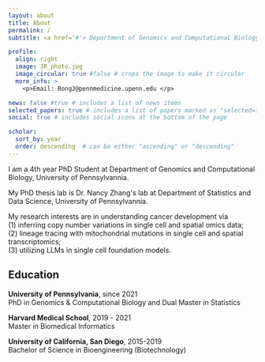 ```yaml
---
layout: about
title: About
permalink: /
subtitle: <a href='#'> Department of Genomics and Computational Biology, University of Pennsylvannia</a>. 

profile:
  align: right
  image: JR_photo.jpg
  image_circular: true #false # crops the image to make it circular
  more_info: >
    <p>Email: RongJ@pennmedicine.upenn.edu </p>

news: false #true # includes a list of news items
selected_papers: true # includes a list of papers marked as "selected={true}"
social: true # includes social icons at the bottom of the page

scholar:
  sort_by: year
  order: descending  # can be either "ascending" or "descending"
---
```

I am a 4th year PhD Student at Department of Genomics and Computational Biology, University of Pennsylvannia. 

My PhD thesis lab is Dr. Nancy Zhang's lab at Department of Statistics and Data Science, University of Pennsylvannia.

My research interests are in understanding cancer development via <br/>
(1) inferring copy number variations in single cell and spatial omics data; <br/>
(2) lineage tracing with mitochondrial mutations in single cell and spatial transcriptomics; <br/>
(3) utilizing LLMs in single cell foundation models. <br/>



## Education
**University of Pennsylvania**, since 2021          	      
PhD in Genomics & Computational Biology and Dual Master in Statistics

**Harvard Medical School**, 2019 - 2021        	      
Master in Biomedical Informatics                                                                        

**University of California, San Diego**, 2015-2019    
Bachelor of Science in Bioengineering (Biotechnology) 




